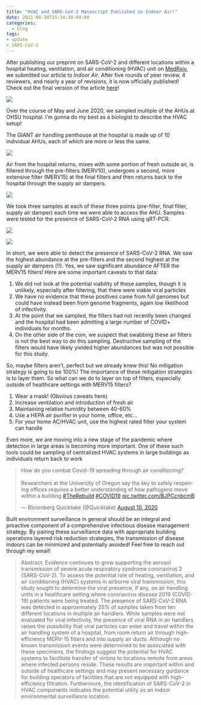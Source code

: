 ```yaml
---
title: "HVAC and SARS-CoV-2 Manuscript Published in Indoor Air!"
date: 2021-06-30T15:34:30-04:00
categories:
  - blog
tags:
- update
- SARS-CoV-2
---
```


After publishing our preprint on SARS-CoV-2 and different locations within a hospital heating, ventilation, and air conditioning (HVAC) unit on [MedRxiv](https://www.patrickfhorve.com/blog/new-SARS-CoV-2-preprint-publication/), we submitted our article to *Indoor Air*. After five rounds of peer review, 4 reviewers, and nearly a year of revisions, it is now officially published! Check out the final version of the article [here](https://onlinelibrary.wiley.com/doi/full/10.1111/ina.12898)!  

![ ](/assets/images/IndoorAir.jpg)

Over the course of May and June 2020, we sampled multiple of the AHUs at OHSU hospital. I’m gonna do my best as a biologist to describe the HVAC setup!

The GIANT air handling penthouse at the hospital is made up of 10 individual AHUs, each of which are more or less the same.

![ ](/assets/images/E5N8JXUVEAc1TUa.jpg)

Air from the hospital returns, mixes with some portion of fresh outside air, is filtered through the pre-filters (MERV10), undergoes a second, more extensive filter (MERV15) at the final filters and then returns back to the hospital through the supply air dampers.

![ ](/assets/images/E5N7H2JUcAwiUri.jpg)

We took three samples at each of these three points (pre-filter, final filter, supply air damper) each time we were able to access the AHU. Samples were tested for the presence of SARS-CoV-2 RNA using qRT-PCR.

![ ](/assets/images/E5N7kjBVIAE7rbm.jpg)

![ ](/assets/images/E5N8MkQVkAItkNd.jpg)

In short, we were able to detect the presence of SARS-CoV-2 RNA. We saw the highest abundance at the pre-filters and the second highest at the supply air dampers (!!). Yes, we saw significant abundance AFTER the MERV15 filters! Here are some important caveats to that data:
1. We did not look at the potential viability of these samples, though it is unlikely, especially after filtering, that there were viable viral particles
2. We have no evidence that these positives came from full genomes but could have instead been from genome fragments, again low likelihood of infectivity.
3. At the point that we sampled, the filters had not recently been changed and the hospital had been admitting a large number of COVID+ individuals for months.
4. On the other side of the coin, we suspect that swabbing these air filters is not the best way to do this sampling. Destructive sampling of the filters would have likely yielded higher abundances but was not possible for this study.

So, maybe filters aren’t, perfect but we already knew this! No mitigation strategy is going to be 100%! The importance of these mitigation strategies is to layer them. So what can we do to layer on top of filters, especially outside of healthcare settings with MERV15 filters?
1. Wear a mask! (Obvious caveats  here)
2. Increase ventilation and introduction of fresh air
3. Maintaining relative humidity between 40-60%
4. Use a HEPA air purifier in your home, office, etc…
5. For your home AC/HVAC unit, use the highest rated filter your system can handle

Even more, we are moving into a new stage of the pandemic where detection in large areas is becoming more important. One of these such tools could be sampling of centralized HVAC systems in large buildings as individuals return back to work

<blockquote class="twitter-tweet"><p lang="en" dir="ltr">How do you combat Covid-19 spreading through air conditioning?<br><br>Researchers at the University of Oregon say the key to safely reopening offices requires a better understanding of how pathogens move within a building <a href="https://twitter.com/hashtag/TheRebuild?src=hash&amp;ref_src=twsrc%5Etfw">#TheRebuild</a> <a href="https://twitter.com/hashtag/COVID19?src=hash&amp;ref_src=twsrc%5Etfw">#COVID19</a> <a href="https://t.co/BJPCcnbcmB">pic.twitter.com/BJPCcnbcmB</a></p>&mdash; Bloomberg Quicktake (@Quicktake) <a href="https://twitter.com/Quicktake/status/1292914426954358785?ref_src=twsrc%5Etfw">August 10, 2020</a></blockquote> <script async src="https://platform.twitter.com/widgets.js" charset="utf-8"></script>

Built environment surveillance in general should be an integral and proactive component of a comprehensive infectious disease management strategy. By pairing these surveillance data with appropriate building operations layered risk reduction strategies, the transmission of disease indoors can be minimized and potentially avoided! Feel free to reach out through my email!

>Abstract:
>Evidence continues to grow supporting the aerosol transmission of severe acute respiratory syndrome coronavirus 2 (SARS-CoV-2). To assess the potential role of heating, ventilation, and air conditioning (HVAC) systems in airborne viral transmission, this study sought to determine the viral presence, if any, on air handling units in a healthcare setting where coronavirus disease 2019 (COVID-19) patients were being treated. The presence of SARS-CoV-2 RNA was detected in approximately 25% of samples taken from ten different locations in multiple air handlers. While samples were not evaluated for viral infectivity, the presence of viral RNA in air handlers raises the possibility that viral particles can enter and travel within the air handling system of a hospital, from room return air through high-efficiency MERV-15 filters and into supply air ducts. Although no known transmission events were determined to be associated with these specimens, the findings suggest the potential for HVAC systems to facilitate transfer of virions to locations remote from areas where infected persons reside. These results are important within and outside of healthcare settings and may present necessary guidance for building operators of facilities that are not equipped with high-efficiency filtration. Furthermore, the identification of SARS-CoV-2 in HVAC components indicates the potential utility as an indoor environmental surveillance location.
